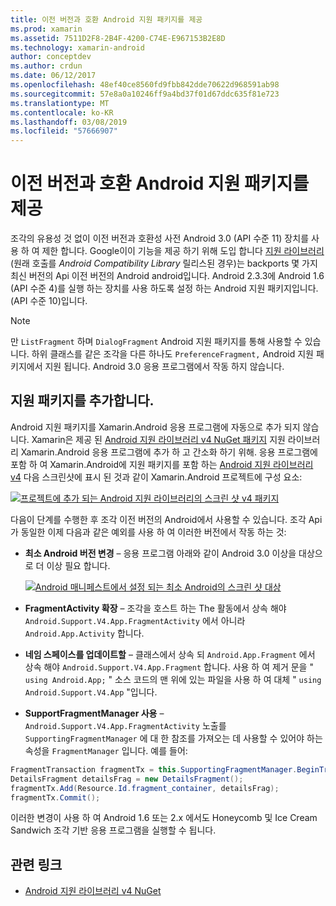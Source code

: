 ```yaml
---
title: 이전 버전과 호환 Android 지원 패키지를 제공
ms.prod: xamarin
ms.assetid: 7511D2F8-2B4F-4200-C74E-E967153B2E8D
ms.technology: xamarin-android
author: conceptdev
ms.author: crdun
ms.date: 06/12/2017
ms.openlocfilehash: 48ef40ce8560fd9fbb842dde70622d968591ab98
ms.sourcegitcommit: 57e8a0a10246ff9a4bd37f01d67ddc635f81e723
ms.translationtype: MT
ms.contentlocale: ko-KR
ms.lasthandoff: 03/08/2019
ms.locfileid: "57666907"
---
```

# <a name="providing-backwards-compatibility-with-the-android-support-package"></a>이전 버전과 호환 Android 지원 패키지를 제공

조각의 유용성 것 없이 이전 버전과 호환성 사전 Android 3.0 (API 수준 11) 장치를 사용 하 여 제한 합니다. Google이이 기능을 제공 하기 위해 도입 합니다 [지원 라이브러리](https://developer.android.com/sdk/compatibility-library.html) (원래 호출를 *Android Compatibility Library* 릴리스된 경우)는 backports 몇 가지 최신 버전의 Api 이전 버전의 Android android입니다. Android 2.3.3에 Android 1.6 (API 수준 4)를 실행 하는 장치를 사용 하도록 설정 하는 Android 지원 패키지입니다. (API 수준 10)입니다.

> [!NOTE]
> 만 `ListFragment` 하며 `DialogFragment` Android 지원 패키지를 통해 사용할 수 있습니다. 하위 클래스를 같은 조각을 다른 하나도 `PreferenceFragment,` Android 지원 패키지에서 지원 됩니다. Android 3.0 응용 프로그램에서 작동 하지 않습니다. 


## <a name="adding-the-support-package"></a>지원 패키지를 추가합니다.

Android 지원 패키지를 Xamarin.Android 응용 프로그램에 자동으로 추가 되지 않습니다. Xamarin은 제공 된 [Android 지원 라이브러리 v4 NuGet 패키지](https://www.nuget.org/packages/Xamarin.Android.Support.v4/) 지원 라이브러리 Xamarin.Android 응용 프로그램에 추가 하 고 간소화 하기 위해. 응용 프로그램에 포함 하 여 Xamarin.Android에 지원 패키지를 포함 하는 [Android 지원 라이브러리 v4](https://www.nuget.org/packages/Xamarin.Android.Support.v4/) 다음 스크린샷에 표시 된 것과 같이 Xamarin.Android 프로젝트에 구성 요소: 

[![프로젝트에 추가 되는 Android 지원 라이브러리의 스크린 샷 v4 패키지](providing-backwards-compatibility-images/02-sml.png)](providing-backwards-compatibility-images/02.png#lightbox)

다음이 단계를 수행한 후 조각 이전 버전의 Android에서 사용할 수 있습니다. 조각 Api가 동일한 이제 다음과 같은 예외를 사용 하 여 이러한 버전에서 작동 하는 것: 

-   **최소 Android 버전 변경** &ndash; 응용 프로그램 아래와 같이 Android 3.0 이상을 대상으로 더 이상 필요 합니다. 

    [![Android 매니페스트에서 설정 되는 최소 Android의 스크린 샷 대상](providing-backwards-compatibility-images/03-sml.png)](providing-backwards-compatibility-images/03.png#lightbox)

-   **FragmentActivity 확장** &ndash; 조각을 호스트 하는 The 활동에서 상속 해야 `Android.Support.V4.App.FragmentActivity` 에서 아니라 `Android.App.Activity` 합니다. 

-   **네임 스페이스를 업데이트할** &ndash; 클래스에서 상속 되 `Android.App.Fragment` 에서 상속 해야 `Android.Support.V4.App.Fragment` 합니다. 사용 하 여 제거 문을 " `using Android.App;` " 소스 코드의 맨 위에 있는 파일을 사용 하 여 대체 " `using Android.Support.V4.App` "입니다. 

-   **SupportFragmentManager 사용** &ndash; `Android.Support.V4.App.FragmentActivity` 노출를 `SupportingFragmentManager` 에 대 한 참조를 가져오는 데 사용할 수 있어야 하는 속성을 `FragmentManager` 입니다. 예를 들어: 

```csharp
FragmentTransaction fragmentTx = this.SupportingFragmentManager.BeginTransaction();
DetailsFragment detailsFrag = new DetailsFragment();
fragmentTx.Add(Resource.Id.fragment_container, detailsFrag);
fragmentTx.Commit();
```

이러한 변경이 사용 하 여 Android 1.6 또는 2.x 에서도 Honeycomb 및 Ice Cream Sandwich 조각 기반 응용 프로그램을 실행할 수 됩니다. 


## <a name="related-links"></a>관련 링크

- [Android 지원 라이브러리 v4 NuGet](https://www.nuget.org/packages/Xamarin.Android.Support.v4/)
